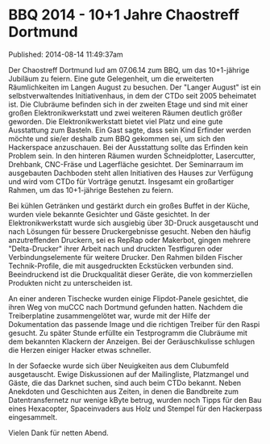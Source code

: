 BBQ 2014 - 10+1 Jahre Chaostreff Dortmund
========================================
Published: 2014-08-14 11:49:37am

Der Chaostreff Dortmund lud am 07.06.14 zum BBQ, um das 10+1-jährige
Jubiläum zu feiern. Eine gute Gelegenheit, um die erweiterten Räumlichkeiten 
im Langen August zu besuchen. Der "Langer August" ist ein selbstverwaltendes
Initiativenhaus, in dem der CTDo seit 2005 beheimatet ist. Die Clubräume
befinden sich in der zweiten Etage und sind mit einer großen
Elektronikwerkstatt und zwei weiteren Räumen deutlich größer geworden.
Die Elektronikwerkstatt bietet viel Platz und eine gute Ausstattung zum
Basteln. Ein Gast sagte, dass sein Kind Erfinder werden möchte und sie/er
deshalb zum BBQ gekommen sei, um sich den Hackerspace anzuschauen.
Bei der Ausstattung sollte das Erfinden kein Problem sein. In den hinteren
Räumen wurden Schneidplotter, Lasercutter, Drehbank, CNC-Fräse und
Lagerfläche gesichtet. Der Seminarraum im ausgebauten Dachboden steht
allen Initiativen des Hauses zur Verfügung und wird vom CTDo für Vorträge
genutzt. Insgesamt ein großartiger Rahmen, um das 10+1-jährige Bestehen zu
feiern.

Bei kühlen Getränken und gestärkt durch ein großes Buffet in der Küche, 
wurden viele bekannte Gesichter und Gäste gesichtet. In der 
Elektronikwerkstatt wurde sich ausgiebig über 3D-Druck ausgetauscht und 
nach Lösungen für bessere Druckergebnisse gesucht. Neben den häufig 
anzutreffenden Druckern, sei es RepRap oder Makerbot, gingen mehrere
"Delta-Drucker" ihrer Arbeit nach und druckten Testfiguren oder
Verbindungselemente für weitere Drucker. Den Rahmen bilden Fischer
Technik-Profile, die mit ausgedruckten Eckstücken verbunden sind.
Beeindruckend ist die Druckqualität dieser Geräte, die von kommerziellen
Produkten nicht zu unterscheiden ist.

An einer anderen Tischecke wurden einige Flipdot-Panele gesichtet, die ihren
Weg von muCCC nach Dortmund gefunden hatten. Nachdem die Treiberplatine
zusammengelötet war, wurde mit der Hilfe der Dokumentation das passende
Image und die richtigen Treiber für den Raspi gesucht. Zu später Stunde
erfüllte ein Testprogramm die Clubräume mit dem bekannten Klackern der
Anzeigen. Bei der Geräuschkulisse schlugen die Herzen einiger Hacker etwas
schneller.

In der Sofaecke wurde sich über Neuigkeiten aus dem Clubumfeld
ausgetauscht. Ewige Diskussionen auf der Mailingliste, Platzmangel und
Gäste, die das Darknet suchen, sind auch beim CTDo bekannt. Neben
Anekdoten und Geschichten aus Zeiten, in denen die Bandbreite zum
Datentransfernetz nur wenige kByte betrug, wurden noch Tipps für den
Bau eines Hexacopter, Spaceinvaders aus Holz und Stempel für den
Hackerpass eingesammelt. 

Vielen Dank für netten Abend.
